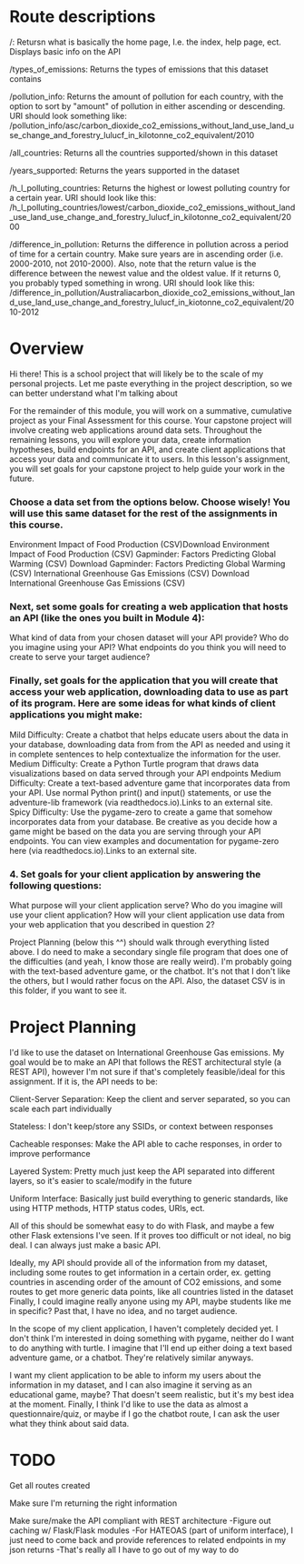 # Route descriptions

/: Retursn what is basically the home page, I.e. the index, help page, ect. Displays basic info on the API

/types_of_emissions: Returns the types of emissions that this dataset contains

/pollution_info: Returns the amount of pollution for each country, with the option to sort by "amount" of pollution in either ascending or descending. URI should look something like: /pollution_info/asc/carbon_dioxide_co2_emissions_without_land_use_land_use_change_and_forestry_lulucf_in_kilotonne_co2_equivalent/2010

/all_countries: Returns all the countries supported/shown in this dataset

/years_supported: Returns the years supported in the dataset

/h_l_polluting_countries: Returns the highest or lowest polluting country for a certain year. URI should look like this: /h_l_polluting_countries/lowest/carbon_dioxide_co2_emissions_without_land_use_land_use_change_and_forestry_lulucf_in_kilotonne_co2_equivalent/2000

/difference_in_pollution: Returns the difference in pollution across a period of time for a certain country. Make sure years are in ascending order (i.e. 2000-2010, not 2010-2000). Also, note that the return value is the difference between the newest value and the oldest value. If it returns 0, you probably typed something in wrong.
URI should look like this: /difference_in_pollution/Australiacarbon_dioxide_co2_emissions_without_land_use_land_use_change_and_forestry_lulucf_in_kiotonne_co2_equivalent/2010-2012

# Overview
Hi there! This is a school project that will likely be to the scale of my personal projects. Let me paste everything in the project description, so we can better understand what I'm talking about


For the remainder of this module, you will work on a summative, cumulative project as your Final Assessment for this course. Your capstone project will involve creating web applications around data sets. Throughout the remaining lessons, you will explore your data, create information hypotheses, build endpoints for an API, and create client applications that access your data and communicate it to users. In this lesson's assignment, you will set goals for your capstone project to help guide your work in the future.

### Choose a data set from the options below. Choose wisely! You will use this same dataset for the rest of the assignments in this course.

Environment Impact of Food Production (CSV)Download Environment Impact of Food Production (CSV)
Gapminder: Factors Predicting Global Warming (CSV) Download Gapminder: Factors Predicting Global Warming (CSV) 
International Greenhouse Gas Emissions (CSV) Download International Greenhouse Gas Emissions (CSV) 

### Next, set some goals for creating a web application that hosts an API (like the ones you built in Module 4):

What kind of data from your chosen dataset will your API provide?
Who do you imagine using your API?
What endpoints do you think you will need to create to serve your target audience?

### Finally, set goals for the application that you will create that access your web application, downloading data to use as part of its program. Here are some ideas for what kinds of client applications you might make:

Mild Difficulty: Create a chatbot that helps educate users about the data in your database, downloading data from from the API as needed and using it in complete sentences to help contextualize the information for the user.
Medium Difficulty: Create a Python Turtle program that draws data visualizations based on data served through your API endpoints
Medium Difficulty: Create a text-based adventure game that incorporates data from your API. Use normal Python print() and input() statements, or use the adventure-lib framework (via readthedocs.io).Links to an external site.
Spicy Difficulty: Use the pygame-zero to create a game that somehow incorporates data from your database. Be creative as you decide how a game might be based on the data you are serving through your API endpoints. You can view examples and documentation for pygame-zero here (via readthedocs.io).Links to an external site.

### 4. Set goals for your client application by answering the following questions:

What purpose will your client application serve?
Who do you imagine will use your client application?
How will your client application use data from your web application that you described in question 2?


Project Planning (below this ^^) should walk through everything listed above. I do need to make a secondary single file program that does one of the difficulties (and yeah, I know those are really weird). I'm probably going with the text-based adventure game, or the chatbot. It's not that I don't like the others, but I would rather focus on the API. Also, the dataset CSV is in this folder, if you want to see it.

# Project Planning
I'd like to use the dataset on International Greenhouse Gas emissions. My goal would be to make an API that follows the REST architectural style (a REST API), however I'm not sure if that's completely feasible/ideal for this assignment. If it is, the API needs to be:


Client-Server Separation: Keep the client and server separated, so you can scale each part individually

Stateless: I don't keep/store any SSIDs, or context between responses

Cacheable responses: Make the API able to cache responses, in order to improve performance

Layered System: Pretty much just keep the API separated into different layers, so it's easier to scale/modify in the future

Uniform Interface: Basically just build everything to generic standards, like using HTTP methods, HTTP status codes, URIs, ect.

 
All of this should be somewhat easy to do with Flask, and maybe a few other Flask extensions I've seen. If it proves too difficult or not ideal, no big deal. I can always just make a basic API.

Ideally, my API should provide all of the information from my dataset, including some routes to get information in a certain order, ex. getting countries in ascending order of the amount of CO2 emissions, and some routes to get more generic data points, like all countries listed in the dataset Finally, I could imagine really anyone using my API, maybe students like me in specific? Past that, I have no idea, and no target audience. 

In the scope of my client application, I haven't completely decided yet. I don't think I'm interested in doing something with pygame, neither do I want to do anything with turtle. I imagine that I'll end up either doing a text based adventure game, or a chatbot. They're relatively similar anyways.

I want my client application to be able to inform my users about the information in my dataset, and I can also imagine it serving as an educational game, maybe? That doesn't seem realistic, but it's my best idea at the moment. Finally, I think I'd like to use the data as almost a questionnaire/quiz, or maybe if I go the chatbot route, I can ask the user what they think about said data.

# TODO
Get all routes created

Make sure I'm returning the right information

Make sure/make the API compliant with REST architecture
-Figure out caching w/ Flask/Flask modules
-For HATEOAS (part of uniform interface), I just need to come back and provide references to related endpoints in my json returns
-That's really all I have to go out of my way to do
 